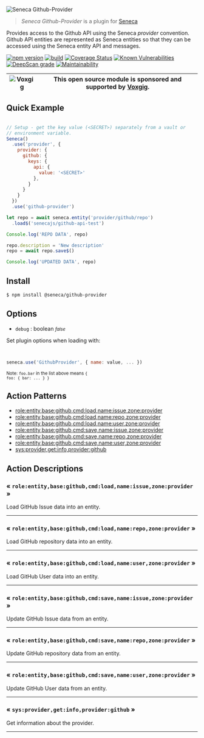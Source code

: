 ![Seneca Github-Provider](http://senecajs.org/files/assets/seneca-logo.png)

> _Seneca Github-Provider_ is a plugin for [Seneca](http://senecajs.org)


Provides access to the Github API using the Seneca *provider*
convention. Github API entities are represented as Seneca entities so
that they can be accessed using the Seneca entity API and messages.


[![npm version](https://img.shields.io/npm/v/@seneca/github-provider.svg)](https://npmjs.com/package/@seneca/github-provider)
[![build](https://github.com/senecajs/seneca-github-provider/actions/workflows/build.yml/badge.svg)](https://github.com/senecajs/seneca-github-provider/actions/workflows/build.yml)
[![Coverage Status](https://coveralls.io/repos/github/senecajs/seneca-github-provider/badge.svg?branch=main)](https://coveralls.io/github/senecajs/seneca-github-provider?branch=main)
[![Known Vulnerabilities](https://snyk.io/test/github/senecajs/seneca-github-provider/badge.svg)](https://snyk.io/test/github/senecajs/seneca-github-provider)
[![DeepScan grade](https://deepscan.io/api/teams/5016/projects/19462/branches/505954/badge/grade.svg)](https://deepscan.io/dashboard#view=project&tid=5016&pid=19462&bid=505954)
[![Maintainability](https://api.codeclimate.com/v1/badges/f76e83896b731bb5d609/maintainability)](https://codeclimate.com/github/senecajs/seneca-github-provider/maintainability)


| ![Voxgig](https://www.voxgig.com/res/img/vgt01r.png) | This open source module is sponsored and supported by [Voxgig](https://www.voxgig.com). |
|---|---|


## Quick Example


```js

// Setup - get the key value (<SECRET>) separately from a vault or
// environment variable.
Seneca()
  .use('provider', {
    provider: {
      github: {
        keys: {
          api: {
            value: '<SECRET>'
          },
        }
      }
    }
  })
  .use('github-provider')

let repo = await seneca.entity('provider/github/repo')
  .load$('senecajs/github-api-test')

Console.log('REPO DATA', repo)

repo.description = 'New description'
repo = await repo.save$()

Console.log('UPDATED DATA', repo)

```

## Install

```sh
$ npm install @seneca/github-provider
```



<!--START:options-->


## Options

* `debug` : boolean <i><small>false</small></i>


Set plugin options when loading with:
```js


seneca.use('GithubProvider', { name: value, ... })


```


<small>Note: <code>foo.bar</code> in the list above means 
<code>{ foo: { bar: ... } }</code></small> 



<!--END:options-->

<!--START:action-list-->


## Action Patterns

* [role:entity,base:github,cmd:load,name:issue,zone:provider](#-roleentitybasegithubcmdloadnameissuezoneprovider-)
* [role:entity,base:github,cmd:load,name:repo,zone:provider](#-roleentitybasegithubcmdloadnamerepozoneprovider-)
* [role:entity,base:github,cmd:load,name:user,zone:provider](#-roleentitybasegithubcmdloadnameuserzoneprovider-)
* [role:entity,base:github,cmd:save,name:issue,zone:provider](#-roleentitybasegithubcmdsavenameissuezoneprovider-)
* [role:entity,base:github,cmd:save,name:repo,zone:provider](#-roleentitybasegithubcmdsavenamerepozoneprovider-)
* [role:entity,base:github,cmd:save,name:user,zone:provider](#-roleentitybasegithubcmdsavenameuserzoneprovider-)
* [sys:provider,get:info,provider:github](#-sysprovidergetinfoprovidergithub-)


<!--END:action-list-->

<!--START:action-desc-->


## Action Descriptions

### &laquo; `role:entity,base:github,cmd:load,name:issue,zone:provider` &raquo;

Load GitHub Issue data into an entity.



----------
### &laquo; `role:entity,base:github,cmd:load,name:repo,zone:provider` &raquo;

Load GitHub repository data into an entity.



----------
### &laquo; `role:entity,base:github,cmd:load,name:user,zone:provider` &raquo;

Load GitHub User data into an entity.



----------
### &laquo; `role:entity,base:github,cmd:save,name:issue,zone:provider` &raquo;

Update GitHub Issue data from an entity.



----------
### &laquo; `role:entity,base:github,cmd:save,name:repo,zone:provider` &raquo;

Update GitHub repository data from an entity.



----------
### &laquo; `role:entity,base:github,cmd:save,name:user,zone:provider` &raquo;

Update GitHub User data from an entity.



----------
### &laquo; `sys:provider,get:info,provider:github` &raquo;

Get information about the provider.



----------


<!--END:action-desc-->
